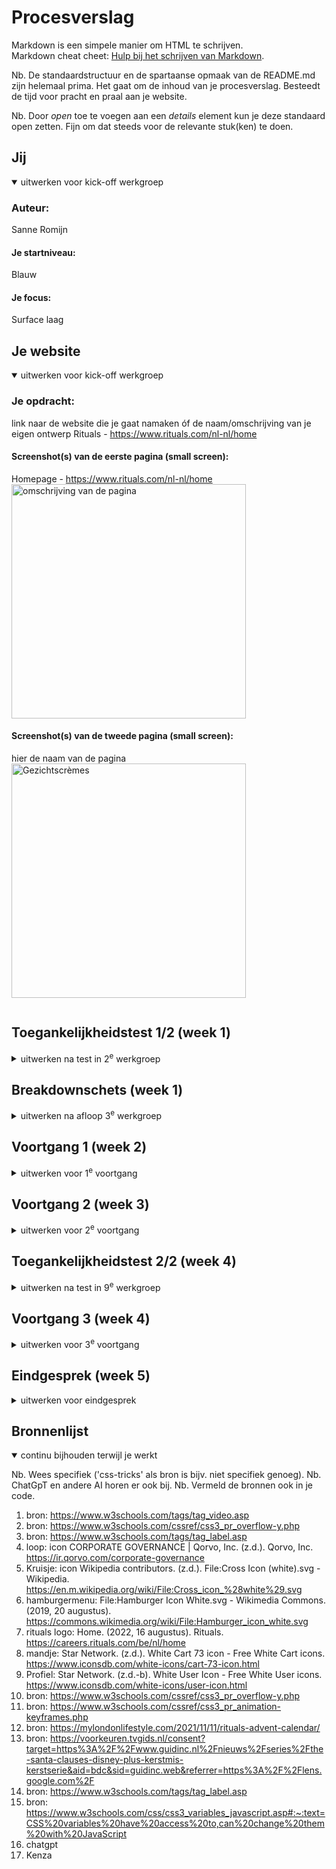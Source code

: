 # Procesverslag
Markdown is een simpele manier om HTML te schrijven.  
Markdown cheat cheet: [Hulp bij het schrijven van Markdown](https://github.com/adam-p/markdown-here/wiki/Markdown-Cheatsheet).

Nb. De standaardstructuur en de spartaanse opmaak van de README.md zijn helemaal prima. Het gaat om de inhoud van je procesverslag. Besteedt de tijd voor pracht en praal aan je website.

Nb. Door *open* toe te voegen aan een *details* element kun je deze standaard open zetten. Fijn om dat steeds voor de relevante stuk(ken) te doen.


## Jij

<details open>
  <summary>uitwerken voor kick-off werkgroep</summary>

  ### Auteur:
  Sanne Romijn
  #### Je startniveau:
  Blauw
  #### Je focus:
  Surface laag
 
</details>

## Je website

<details open>
  <summary>uitwerken voor kick-off werkgroep</summary>

  ### Je opdracht:
  link naar de website die je gaat namaken óf de naam/omschrijving van je eigen ontwerp
Rituals - https://www.rituals.com/nl-nl/home 

  #### Screenshot(s) van de eerste pagina (small screen): 
Homepage - https://www.rituals.com/nl-nl/home 
  <img src="readme-images/breakdownschets 1.jpg" width="375px" alt="omschrijving van de pagina">

  #### Screenshot(s) van de tweede pagina (small screen):
  hier de naam van de pagina  
  <img src="/readme-images/gezichtcreme.jpg" width="375px" alt="Gezichtscrèmes">


  <img scr="basiswebsite\images\1694638972420 - Snelkoppeling.lnk">
 
</details>



## Toegankelijkheidstest 1/2 (week 1)

<details>
  <summary>uitwerken na test in 2<sup>e</sup> werkgroep</summary>

  ### Bevindingen
  Lijst met je bevindingen die in de test naar voren kwamen:
De site geeft veel foutmeldingen. De headers staan niet op volgorde. De h1 is niet de titel van de pagina. Het filmpje kan niet op pauze. Niet alles had een alt tekst. De button elementen waren niet goed gebruikt. Dark mode is niet supported. 
</details>

## Breakdownschets (week 1)

<details>
  <summary>uitwerken na afloop 3<sup>e</sup> werkgroep</summary>

  ### de hele pagina: 
  <img src="/readme-images/breakdownschets 1.jpg" width="375px" alt="breakdown van de hele pagina">
  <img scr="/readme-images/breakdownschets 2.jpg" width="375px" alt="breakdown van de tweede pagina">

  ### dynamisch deel (bijv menu): 
  <img src="readme-images/dummy-plaatje.jpg" width="375px" alt="breakdown van een dynamisch deel">

  ### wellicht nog een dynamisch deel (bijv filter): 
  <img src="readme-images/dummy-plaatje.jpg" width="375px" alt="breakdown van nog een dynamisch deel">

</details>



## Voortgang 1 (week 2)

<details>
  <summary>uitwerken voor 1<sup>e</sup> voortgang</summary>

  ### Stand van zaken
  hier dit ging goed & dit was lastig (neem ook screenshots op van delen van je website en code)

  Het schrijven van de HTML ging goed. Ik heb sommige dingen anders gedaan dan dat mijn website het heeft gedaan. Ik vind het nog wel lastig om alles een goede naam te geven zoals sections en articles en hoe sommige dingen goed genest moeten worden. 


  ### Agenda voor meeting
  samen met je groepje opstellen

  | student 1      | student 2          | student 3    | student 4        |
  | Maeren         | Bente              | Jamie        | Sanne            |
  | Aantal kleine  | Toegankelijkehid   | HTML         | HTML             |
  | vraagjes       | formaat foto's     |              |                  |
  | HTML           | HTML               |              |                  |


  ### Verslag van meeting
  hier na afloop snel de uitkomsten van de meeting vastleggen

Ik loop nog best wel achter en ik ga goed meedoen met de opdrachten zodat ik de stof beter ga begrijpen. 

</details>





## Voortgang 2 (week 3)

<details>
  <summary>uitwerken voor 2<sup>e</sup> voortgang</summary>

  ### Stand van zaken
 Ik heb meer gewerkt aan de opdrachten en tot nu toe heeft dat best wel geholpen. 
  <img src="/readme-images/week3-1.png" width="375px" alt="screenschot week3">
    <img src="/readme-images/week3-2.png" width="375px" alt="screenshot week3">
      <img src="/readme-images/week3-3.png" width="375px" alt="screenshot week3">


  ### Agenda voor meeting
  samen met je groepje opstellen

  | Fleur          | Kenza              | Bregtje      | Sanne            |
  |                |                    |              |                  |
  | Hamburgermenu  | geen vragen        | geen vragen  | geen vragen      |
  |                |                    |              |                  |
  |                |                    |              |                  |


  ### Verslag van meeting
  hier na afloop snel de uitkomsten van de meeting vastleggen

De headinglevels die ik heb gebruikt moet ik even fixen zodat ik een goede volgorde heb.

</details>





## Toegankelijkheidstest 2/2 (week 4)

<details>
  <summary>uitwerken na test in 9<sup>e</sup> werkgroep</summary>

  <img src="/readme-images/checklist1.jpg" width="375px" alt="checklist">
    <img src="/readme-images/checklist2.jpg" width="375px" alt="checklist">
      <img src="/readme-images/checklist3.jpg" width="375px" alt="checklist">
        <img src="/readme-images/checklist4.jpg" width="375px" alt="checklist">
          <img src="/readme-images/checklist5.jpg" width="375px" alt="checklist">


  ### Bevindingen
  Lijst met je bevindingen die in de test naar voren kwamen (geef ook aan wat er verbeterd is):

  Ik heb de headers op volgorde gezet. Ik heb ervoor gezorgd dat de h1 de titel van de pagina is. Ik heb een filmpje dat op pauze kan. Ik heb overal een alt tekst bijgezet. Ik heb buttons gebruikt voor elementen die niet doorverwijzen naar een andere pagina, daar heb ik a's voor gebruikt. Ik heb ook een dark mode toegevoegd. het is me nog niet gelukt dat de screenreader het hamburgermenu opent. 

</details>


## Voortgang 3 (week 4)

<details>
  <summary>uitwerken voor 3<sup>e</sup> voortgang</summary>

  ### Stand van zaken
  hier dit ging goed & dit was lastig (neem ook screenshots op van delen van je website en code)

  Ik heb problemen met Github. Ik loop ook best wel achter. Ik vind het best lastig en het duurt lang totdat ik het heb staan zoals ik in gedachten had. Ik heb nog geen tweede pagina en de eerste is nog niet helemaal af. Ook heb ik nog geen dingen van surface plane. 


  ### Agenda voor meeting
  samen met je groepje opstellen

  | Jamie          | Bente              | Tim          | Sanne            |
  |                |                    |              |                  |
  | formulier      | footer             | responsive   | H1 img           |
  |                | responsive         | check        | Github           |
  |                | javascript         | focus state  |                  |


  ### Verslag van meeting
  hier na afloop snel de uitkomsten van de meeting vastleggen

Ik moet even een nieuwe repository aanmaken en hopelijk werkt Github dan weer dus dat ga ik zo snel mogelijk doen. Ik moet nog hard werken om de deadline te halen maar ik denk wel dat het gaat lukken. 
</details>

## Eindgesprek (week 5)

<details>
  <summary>uitwerken voor eindgesprek</summary>

  ### Je uitkomst - karakteristiek screenshots:
  <img src="readme-images/eindresultaat1.png" width="375px" alt="uitomst opdracht 1">
    <img src="readme-images/eindresultaat2.png" width="375px" alt="uitomst opdracht 1">
      <img src="readme-images/eindresultaat3.png" width="375px" alt="uitomst opdracht 1">
        <img src="readme-images/eindresultaat4.png" width="375px" alt="uitomst opdracht 1">
          <img src="readme-images/eindresultaat5.png.png" width="375px" alt="uitomst opdracht 1">
            <img src="readme-images/eindresultaat6.png" width="375px" alt="uitomst opdracht 1">


  ### Dit ging goed/Heb ik geleerd: 
  Korte omschrijving met plaatjes

Ik heb geleerd om de kleuren op te slaan als variabelen in de root en deze aan te passen voor bijvoorbeeld een darkmodus. 
  <img src="readme-images/darkmodus.png" width="375px" alt="top">

  ik heb geleerd om overflow te gebruiken om horizontaal te scrollen
  <img src="readme-images/eindresultaat3.png" width="375px" alt="top">

Ik heb geleerd om met java script micro acties te maken. Hier heb ik een p boven het winkelmandje geplaatst die aangeeft hoeveel producten je in je winkelmandje hebt. Het lukte helaas niet om verder te tellen met javascript. 
  <img src="readme-images/eindresultaat7.png" width="375px" alt="top">

ik heb geleerd hoe ik een hamburgermenu kan maken en hoe ik kan werken met position relative, fixed en absolute.
  <img src="readme-images/eindresultaat8.png" width="375px" alt="top">

  Ik heb geleerd om animaties te maken met css. En hoe ik een audiobestand kan afspelen op het moment dat er een button of toets is ingedrukt op het toetsenbord. 

Ik heb geleerd om afbeeldingen te vervangen met javascript en de kleuren te veranderen met de root. 
    <img src="readme-images/eindresultaat9.png" width="375px" alt="top">



  ### Dit was lastig/Is niet gelukt:
  Korte omschrijving met plaatjes

  Het is niet gelukt om deze horizontale scroll te maken als hoe ik in gedachten had.
  <img src="readme-images/eindresultaat10.png" width="375px" alt="bummer">

  Ik vond het erg moeilijk om dezelfde stylesheet te gebruiken voor de tweede pagina. Ik heb daardoor ook een paar classes toe moeten voegen. 

het is niet gelukt om deze te laten werken. Ik had dit graag werkend willen maken zodat je een land en taal kan kiezen. 
    <img src="readme-images/eindresultaat11.png" width="375px" alt="bummer">

</details>





## Bronnenlijst

<details open>
  <summary>continu bijhouden terwijl je werkt</summary>

  Nb. Wees specifiek ('css-tricks' als bron is bijv. niet specifiek genoeg). 
  Nb. ChatGpT en andere AI horen er ook bij.
  Nb. Vermeld de bronnen ook in je code.

  1. bron: https://www.w3schools.com/tags/tag_video.asp 
  2. bron: https://www.w3schools.com/cssref/css3_pr_overflow-y.php
  3. bron: https://www.w3schools.com/tags/tag_label.asp   
  4. loop: icon CORPORATE GOVERNANCE | Qorvo, Inc. (z.d.). Qorvo, Inc. https://ir.qorvo.com/corporate-governance 
  5. Kruisje: icon Wikipedia contributors. (z.d.). File:Cross Icon (white).svg - Wikipedia. https://en.m.wikipedia.org/wiki/File:Cross_icon_%28white%29.svg
  6. hamburgermenu: File:Hamburger Icon White.svg - Wikimedia Commons. (2019, 20 augustus). https://commons.wikimedia.org/wiki/File:Hamburger_icon_white.svg
  7. rituals logo: Home. (2022, 16 augustus). Rituals. https://careers.rituals.com/be/nl/home
  8. mandje: Star Network. (z.d.). White Cart 73 icon - Free White Cart icons. https://www.iconsdb.com/white-icons/cart-73-icon.html 
  9. Profiel: Star Network. (z.d.-b). White User Icon - Free White User icons. https://www.iconsdb.com/white-icons/user-icon.html
  10. bron: https://www.w3schools.com/cssref/css3_pr_overflow-y.php 
  11. bron: https://www.w3schools.com/cssref/css3_pr_animation-keyframes.php
  12. bron: https://mylondonlifestyle.com/2021/11/11/rituals-advent-calendar/
  13. bron: https://voorkeuren.tvgids.nl/consent?target=https%3A%2F%2Fwww.guidinc.nl%2Fnieuws%2Fseries%2Fthe-santa-clauses-disney-plus-kerstmis-kerstserie&aid=bdc&sid=guidinc.web&referrer=https%3A%2F%2Flens.google.com%2F
  14. bron: https://www.w3schools.com/tags/tag_label.asp 
  15. bron: https://www.w3schools.com/css/css3_variables_javascript.asp#:~:text=CSS%20variables%20have%20access%20to,can%20change%20them%20with%20JavaScript
  16. chatgpt
  17. Kenza

</details>